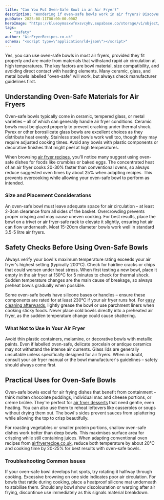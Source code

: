 ```yaml
---
title: "Can You Put Oven-Safe Bowl in an Air Fryer?"
description: "Wondering if oven-safe bowls work in air fryers? Discover safety tips, compatibility checks, and best practices for UK air fryer users."
pubDate: 2025-08-11T00:00:00.000Z
heroImage: "https://klueoymssxwfnxsvcyhv.supabase.co/storage/v1/object/public/md/can-you-put-oven-safe-bowl-in-air-fryer-0604e67c.png"
tags:
  - "safety"
author: "AirFryerRecipes.co.uk"
schema: "<script type=\"application/ld+json\"></script>"
---
```


<p>Yes, you can use oven-safe bowls in most air fryers, provided they fit properly and are made from materials that withstand rapid air circulation at high temperatures. The key factors are bowl material, size compatibility, and avoiding direct contact with heating elements. Many ceramic, glass, and metal bowls labelled "oven-safe" will work, but always check manufacturer guidelines first.</p>

<h2>Understanding Oven-Safe Materials for Air Fryers</h2>
<p>Oven-safe bowls typically come in ceramic, tempered glass, or metal varieties – all of which can generally handle air fryer conditions. Ceramic bowls must be glazed properly to prevent cracking under thermal shock. Pyrex or other borosilicate glass bowls are excellent choices as they distribute heat evenly. Stainless steel bowls work well too, though they may require adjusted cooking times. Avoid any bowls with plastic components or decorative finishes that might peel at high temperatures.</p>
<p>When browsing <a href=https://www.airfryerrecipe.co.uk/recipes>air fryer recipes</a>, you'll notice many suggest using oven-safe dishes for foods like crumbles or baked eggs. The concentrated heat of an air fryer cooks 20-30% faster than conventional ovens, so always reduce suggested oven times by about 25% when adapting recipes. This prevents overcooking while allowing your oven-safe bowl to perform as intended.</p>

<h3>Size and Placement Considerations</h3>
<p>An oven-safe bowl must leave adequate space for air circulation – at least 2-3cm clearance from all sides of the basket. Overcrowding prevents proper crisping and may cause uneven cooking. For best results, place the bowl on a trivet or air fryer-safe rack to elevate it slightly, ensuring hot air can flow underneath. Most 15-20cm diameter bowls work well in standard 3.5-5 litre air fryers.</p>

<h2>Safety Checks Before Using Oven-Safe Bowls</h2>
<p>Always verify your bowl's maximum temperature rating exceeds your air fryer's highest setting (typically 200°C). Check for hairline cracks or chips that could worsen under heat stress. When first testing a new bowl, place it empty in the air fryer at 150°C for 5 minutes to check for thermal shock. Sudden temperature changes are the main cause of breakage, so always preheat bowls gradually when possible.</p>
<p>Some oven-safe bowls have silicone bases or handles – ensure these components are rated for at least 230°C if your air fryer runs hot. For <a href=https://www.airfryerrecipe.co.uk/air-fryer-cleaner>easy cleaning afterwards</a>, lightly grease the bowl or use parchment liners when cooking sticky foods. Never place cold bowls directly into a preheated air fryer, as the sudden temperature change could cause shattering.</p>

<h3>What Not to Use in Your Air Fryer</h3>
<p>Avoid thin plastic containers, melamine, or decorative bowls with metallic paints. Even if labelled oven-safe, delicate porcelain or antique ceramics may not withstand the intense air currents. Glass lids are generally unsuitable unless specifically designed for air fryers. When in doubt, consult your air fryer manual or the bowl manufacturer's guidelines – safety should always come first.</p>

<h2>Practical Uses for Oven-Safe Bowls</h2>
<p>Oven-safe bowls excel for air frying dishes that benefit from containment – think molten chocolate puddings, individual mac and cheese portions, or crème brûlée. They're perfect for <a href=https://www.airfryerrecipe.co.uk/recipe-category/Dessert>air fryer desserts</a> that need gentle, even heating. You can also use them to reheat leftovers like casseroles or soups without drying them out. The bowl's sides prevent sauces from splattering while allowing the top to crisp beautifully.</p>
<p>For roasting vegetables or smaller protein portions, shallow oven-safe dishes work better than deep bowls. This maximises surface area for crisping while still containing juices. When adapting conventional oven recipes from <a href=https://www.airfryerrecipe.co.uk>airfryerrecipe.co.uk</a>, reduce both temperature by about 20°C and cooking time by 20-25% for best results with oven-safe bowls.</p>

<h3>Troubleshooting Common Issues</h3>
<p>If your oven-safe bowl develops hot spots, try rotating it halfway through cooking. Excessive browning on one side indicates poor air circulation. For bowls that rattle during cooking, place a heatproof silicone mat underneath to stabilise them. Should any bowl show discolouration or warping after air frying, discontinue use immediately as this signals material breakdown.</p>